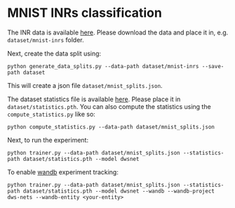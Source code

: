 # MNIST INRs classification

The INR data is available [here](TODO). Please download the data and place it in, e.g. `dataset/mnist-inrs` folder.

Next, create the data split using:

```shell
python generate_data_splits.py --data-path dataset/mnist-inrs --save-path dataset
```
This will create a json file `dataset/mnist_splits.json`.


The dataset statistics file is available [here](TODO). Please place it in `dataset/statistics.pth`. 
You can also compute the statistics using the `compute_statistics.py` like so:
```shell
python compute_statistics.py --data-path dataset/mnist_splits.json
```

Next, to run the experiment:

```shell
python trainer.py --data-path dataset/mnist_splits.json --statistics-path dataset/statistics.pth --model dwsnet
```

To enable [wandb](https://wandb.ai/site) experiment tracking:

```shell
python trainer.py --data-path dataset/mnist_splits.json --statistics-path dataset/statistics.pth --model dwsnet --wandb --wandb-project dws-nets --wandb-entity <your-entity>
```